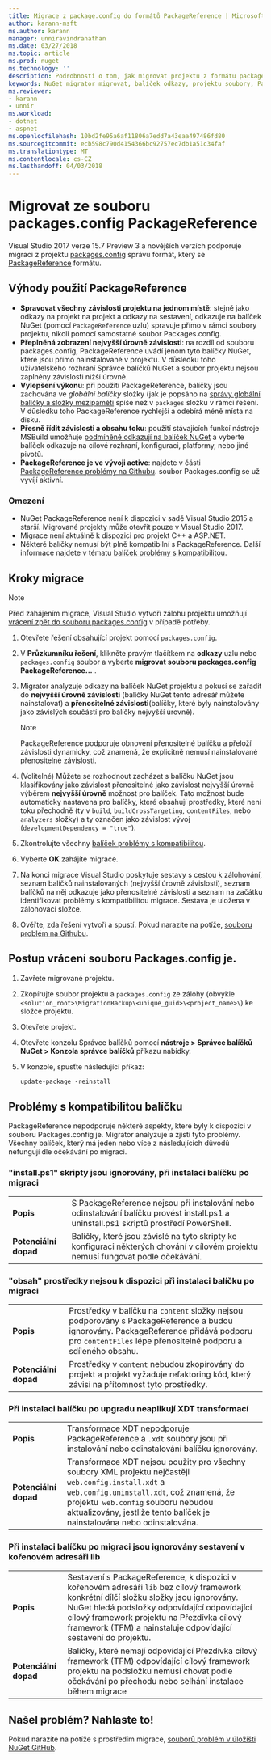 ```yaml
---
title: Migrace z package.config do formátů PackageReference | Microsoft Docs
author: karann-msft
ms.author: karann
manager: unniravindranathan
ms.date: 03/27/2018
ms.topic: article
ms.prod: nuget
ms.technology: ''
description: Podrobnosti o tom, jak migrovat projektu z formátu package.config správy do PackageReference podporuje NuGet 4.0 + a VS2017 a .NET Core 2.0
keywords: NuGet migrator migrovat, balíček odkazy, projektu soubory, PackageReference, souboru packages.config, VS2017, Visual Studio 2017, NuGet 4, .NET Core 2.0
ms.reviewer:
- karann
- unnir
ms.workload:
- dotnet
- aspnet
ms.openlocfilehash: 10bd2fe95a6af11806a7edd7a43eaa497486fd80
ms.sourcegitcommit: ecb598c790d4154366bc92757ec7db1a51c34faf
ms.translationtype: MT
ms.contentlocale: cs-CZ
ms.lasthandoff: 04/03/2018
---
```

# <a name="migrate-from-packagesconfig-to-packagereference"></a>Migrovat ze souboru packages.config PackageReference

Visual Studio 2017 verze 15.7 Preview 3 a novějších verzích podporuje migraci z projektu [packages.config](./packages-config.md) správu formát, který se [PackageReference](../consume-packages/Package-References-in-Project-Files.md) formátu.

## <a name="benefits-of-using-packagereference"></a>Výhody použití PackageReference

* **Spravovat všechny závislosti projektu na jednom místě**: stejně jako odkazy na projekt na projekt a odkazy na sestavení, odkazuje na balíček NuGet (pomocí `PackageReference` uzlu) spravuje přímo v rámci soubory projektu, nikoli pomocí samostatné soubor Packages.config.
* **Přeplněná zobrazení nejvyšší úrovně závislosti**: na rozdíl od souboru packages.config, PackageReference uvádí jenom tyto balíčky NuGet, které jsou přímo nainstalované v projektu. V důsledku toho uživatelského rozhraní Správce balíčků NuGet a soubor projektu nejsou zaplněny závislosti nižší úrovně.
* **Vylepšení výkonu**: při použití PackageReference, balíčky jsou zachována ve *globální balíčky* složky (jak je popsáno na [správy globální balíčky a složky mezipaměti](../consume-packages/managing-the-global-packages-and-cache-folders.md) spíše než v `packages` složku v rámci řešení. V důsledku toho PackageReference rychlejší a odebírá méně místa na disku.
* **Přesně řídit závislosti a obsahu toku**: použití stávajících funkcí nástroje MSBuild umožňuje [podmíněně odkazují na balíček NuGet](../consume-packages/Package-References-in-Project-Files.md#adding-a-packagereference-condition) a vyberte balíček odkazuje na cílové rozhraní, konfiguraci, platformy, nebo jiné pivotů.
* **PackageReference je ve vývoji active**: najdete v části [PackageReference problémy na Githubu](https://aka.ms/nuget-pr-improvements). soubor Packages.config se už vyvíjí aktivní.

### <a name="limitations"></a>Omezení

* NuGet PackageReference není k dispozici v sadě Visual Studio 2015 a starší. Migrované projekty může otevřít pouze v Visual Studio 2017.
* Migrace není aktuálně k dispozici pro projekt C++ a ASP.NET.
* Některé balíčky nemusí být plně kompatibilní s PackageReference. Další informace najdete v tématu [balíček problémy s kompatibilitou](#package-compatibility-issues).

## <a name="migration-steps"></a>Kroky migrace

> [!Note]
> Před zahájením migrace, Visual Studio vytvoří zálohu projektu umožňují [vrácení zpět do souboru packages.config](#how-to-roll-back-to-packagesconfig) v případě potřeby.

1. Otevřete řešení obsahující projekt pomocí `packages.config`.

1. V **Průzkumníku řešení**, klikněte pravým tlačítkem na **odkazy** uzlu nebo `packages.config` soubor a vyberte **migrovat souboru packages.config PackageReference...** .

1. Migrator analyzuje odkazy na balíček NuGet projektu a pokusí se zařadit do **nejvyšší úrovně závislosti** (balíčky NuGet tento adresář můžete nainstalovat) a **přenositelné závislosti**(balíčky, které byly nainstalovány jako závislých součástí pro balíčky nejvyšší úrovně).

   > [!Note]
   > PackageReference podporuje obnovení přenositelné balíčku a přeloží závislosti dynamicky, což znamená, že explicitně nemusí nainstalované přenositelné závislosti.

1. (Volitelné) Můžete se rozhodnout zacházet s balíčku NuGet jsou klasifikovány jako závislost přenositelné jako závislost nejvyšší úrovně výběrem **nejvyšší úrovně** možnost pro balíček. Tato možnost bude automaticky nastavena pro balíčky, které obsahují prostředky, které není toku přechodně (ty v `build`, `buildCrossTargeting`, `contentFiles`, nebo `analyzers` složky) a ty označen jako závislost vývoj (`developmentDependency = "true"`).

1. Zkontrolujte všechny [balíček problémy s kompatibilitou](#package-compatibility-issues).

1. Vyberte **OK** zahájíte migrace.

1. Na konci migrace Visual Studio poskytuje sestavy s cestou k zálohování, seznam balíčků nainstalovaných (nejvyšší úrovně závislosti), seznam balíčků na něj odkazuje jako přenositelné závislosti a seznam na začátku identifikovat problémy s kompatibilitou migrace. Sestava je uložena v zálohovací složce.

1. Ověřte, zda řešení vytvoří a spustí. Pokud narazíte na potíže, [souboru problém na Githubu](https://github.com/NuGet/Home/issues/).

## <a name="how-to-roll-back-to-packagesconfig"></a>Postup vrácení souboru Packages.config je.

1. Zavřete migrované projektu.

1. Zkopírujte soubor projektu a `packages.config` ze zálohy (obvykle `<solution_root>\MigrationBackup\<unique_guid>\<project_name>\`) ke složce projektu.

1. Otevřete projekt.

1. Otevřete konzolu Správce balíčků pomocí **nástroje > Správce balíčků NuGet > Konzola správce balíčků** příkazu nabídky.

1. V konzole, spusťte následující příkaz:

   ```ps
   update-package -reinstall
   ```

## <a name="package-compatibility-issues"></a>Problémy s kompatibilitou balíčku

PackageReference nepodporuje některé aspekty, které byly k dispozici v souboru Packages.config je. Migrator analyzuje a zjistí tyto problémy. Všechny balíček, který má jeden nebo více z následujících důvodů nefungují dle očekávání po migraci.

### <a name="installps1-scripts-are-ignored-when-the-package-is-installed-after-the-migration"></a>"install.ps1" skripty jsou ignorovány, při instalaci balíčku po migraci

| | |
| --- | --- |
| **Popis** | S PackageReference nejsou při instalování nebo odinstalování balíčku provést install.ps1 a uninstall.ps1 skriptů prostředí PowerShell. |
| **Potenciální dopad** | Balíčky, které jsou závislé na tyto skripty ke konfiguraci některých chování v cílovém projektu nemusí fungovat podle očekávání. |

### <a name="content-assets-are-not-available-when-the-package-is-installed-after-the-migration"></a>"obsah" prostředky nejsou k dispozici při instalaci balíčku po migraci

| | |
| --- | --- |
| **Popis** | Prostředky v balíčku na `content` složky nejsou podporovány s PackageReference a budou ignorovány. PackageReference přidává podporu pro `contentFiles` lépe přenositelné podporu a sdíleného obsahu.  |
| **Potenciální dopad** | Prostředky v `content` nebudou zkopírovány do projekt a projekt vyžaduje refaktoring kód, který závisí na přítomnost tyto prostředky.  |

### <a name="xdt-transforms-are-not-applied-when-the-package-is-installed-after-the-upgrade"></a>Při instalaci balíčku po upgradu neaplikují XDT transformací

| | |
| --- | --- |
| **Popis** | Transformace XDT nepodporuje PackageReference a `.xdt` soubory jsou při instalování nebo odinstalování balíčku ignorovány.   |
| **Potenciální dopad** | Transformace XDT nejsou použity pro všechny soubory XML projektu nejčastěji `web.config.install.xdt` a `web.config.uninstall.xdt`, což znamená, že projektu` web.config` souboru nebudou aktualizovány, jestliže tento balíček je nainstalována nebo odinstalována. |

### <a name="assemblies-in-the-lib-root-are-ignored-when-the-package-is-installed-after-the-migration"></a>Při instalaci balíčku po migraci jsou ignorovány sestavení v kořenovém adresáři lib

| | |
| --- | --- |
| **Popis** | Sestavení s PackageReference, k dispozici v kořenovém adresáři `lib` bez cílový framework konkrétní dílčí složku složky jsou ignorovány. NuGet hledá podsložky odpovídající odpovídající cílový framework projektu na Přezdívka cílový framework (TFM) a nainstaluje odpovídající sestavení do projektu. |
| **Potenciální dopad** | Balíčky, které nemají odpovídající Přezdívka cílový framework (TFM) odpovídající cílový framework projektu na podsložku nemusí chovat podle očekávání po přechodu nebo selhání instalace během migrace |

## <a name="found-an-issue-report-it"></a>Našel problém? Nahlaste to!

Pokud narazíte na potíže s prostředím migrace, [souborů problém v úložišti NuGet GitHub](https://github.com/NuGet/Home/issues/).
